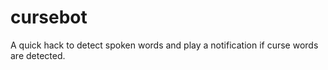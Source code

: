 cursebot
========

A quick hack to detect spoken words and play a notification if curse words are detected.
